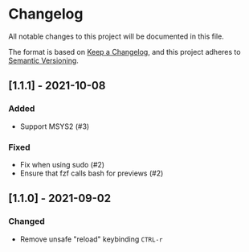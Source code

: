 # Changelog
All notable changes to this project will be documented in this file.

The format is based on [Keep a Changelog](https://keepachangelog.com/en/1.0.0/),
and this project adheres to [Semantic Versioning](https://semver.org/spec/v2.0.0.html).

## [1.1.1] - 2021-10-08

### Added
- Support MSYS2 (#3)

### Fixed
- Fix when using sudo (#2)
- Ensure that fzf calls bash for previews (#2)


## [1.1.0] - 2021-09-02

### Changed
- Remove unsafe "reload" keybinding `CTRL-r`
